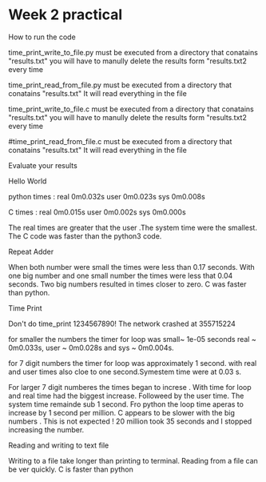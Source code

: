 # Week 2 practical

How to run the code 

time_print_write_to_file.py 
must be executed from a directory that conatains "results.txt"
you will have to manully delete the results form "results.txt2 every time

time_print_read_from_file.py 
must be executed from a directory that conatains "results.txt"
It will read everything in the file

time_print_write_to_file.c 
must be executed from a directory that conatains "results.txt"
you will have to manully delete the results form "results.txt2 every time

#time_print_read_from_file.c
must be executed from a directory that conatains "results.txt"
It will read everything in the file

Evaluate your results

Hello World 

python times :
real    0m0.032s
user    0m0.023s
sys     0m0.008s

C times :
real    0m0.015s
user    0m0.002s
sys     0m0.000s

The real times are greater that the user .The system time were the smallest. The C code was faster than the python3 code.

Repeat Adder

When both number were small the times were less than 0.17 seconds.
With one big number and one small number the times were less that 0.04 seconds.
Two big numbers resulted in times closer to zero. C was faster than python.

Time Print

Don't do time_print 1234567890! The network crashed at 355715224

for smaller the numbers the timer for loop was small~ 1e-05 seconds
real  ~  0m0.033s, user  ~ 0m0.028s and sys  ~  0m0.004s.

for 7 digit numbers the timer for loop was approximately 1 second.
with real and user times also cloe to one second.Symestem time were at 0.03 s.

For larger 7 digit numberes the times began to increse . With time for loop and real time had the biggest increase. 
Followeed by the user time. The system time remainde sub 1 second.
Fro python the loop time aperas to increase by 1 second per million.
C appears to be slower with the big numbers . This is not expected !
20 million took 35 seconds and I stopped increasing the number.

Reading and writing to text file

Writing to a file take longer than printing to terminal.
Reading from a file can be ver quickly. 
C is faster than python

